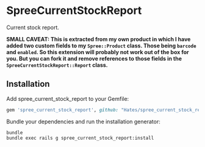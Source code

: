 SpreeCurrentStockReport
=======================

Current stock report.

**SMALL CAVEAT: This is extracted from my own product in which I have added two custom fields to my `Spree::Product` class. Those being `barcode` and `enabled`. So this extension will probably not work out of the box for you. But you can fork it and remove references to those fields in the `SpreeCurrentStockReport::Report` class.**

Installation
------------

Add spree_current_stock_report to your Gemfile:

```ruby
gem 'spree_current_stock_report', github: "Hates/spree_current_stock_report"
```

Bundle your dependencies and run the installation generator:

```shell
bundle
bundle exec rails g spree_current_stock_report:install
```
